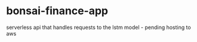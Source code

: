 # bonsai-finance-app
serverless api that handles requests to the lstm model - pending hosting to aws
